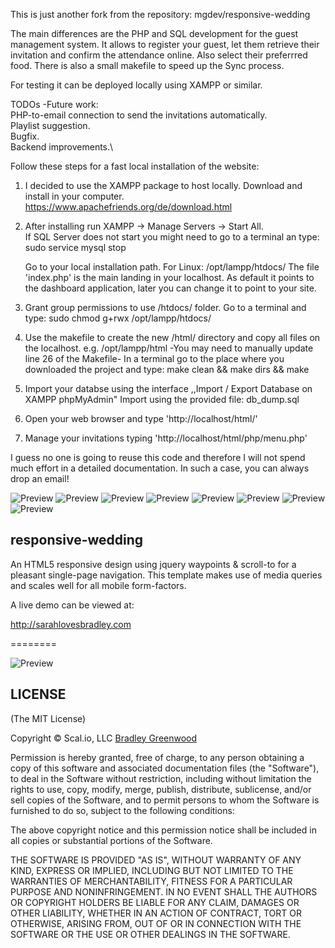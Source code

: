 This is just another fork from the repository:
mgdev/responsive-wedding

The main differences are the PHP and SQL development for the guest management system.
It allows to register your guest, let them retrieve their invitation and confirm
the attendance online. Also select their preferrred food.
There is also a small makefile to speed up the Sync process.

For testing it can be deployed locally using XAMPP or similar.

TODOs -Future work:\
PHP-to-email connection to send the invitations automatically.\
Playlist suggestion.\
Bugfix.\
Backend improvements.\

Follow these steps for a fast local installation of the website:

1. I decided to use the XAMPP package to host locally.
   Download and install in your computer.
   https://www.apachefriends.org/de/download.html

2. After installing run XAMPP -> Manage Servers -> Start All.\
   If SQL Server does not start you might need to go to a terminal an type:\
   sudo service mysql stop

   Go to your local installation path. For Linux: /opt/lampp/htdocs/
   The file 'index.php' is the main landing in your localhost. As default
   it points to the dashboard application, later you can change it to point to your site.

3. Grant group permissions to use /htdocs/ folder.
   Go to a terminal and type:
   sudo chmod g+rwx /opt/lampp/htdocs/

4. Use the makefile to create the new /html/ directory and copy all files
   on the localhost. e.g. /opt/lampp/html -You may need to manually update line 26 of the Makefile-
   In a terminal go to the place where you downloaded the project and type:
   make clean && make dirs && make

5. Import your databse using the interface ,,Import / Export Database on XAMPP phpMyAdmin"
   Import using the provided file: db_dump.sql

6. Open your web browser and type 'http://localhost/html/'

7. Manage your invitations typing 'http://localhost/html/php/menu.php'

I guess no one is going to reuse this code and therefore I will not
spend much effort in a detailed documentation. In such a case, you can
always drop an email!

![Preview](https://github.com/rocadura/responsive-wedding/blob/master/Prev_1.png?raw=true)
![Preview](https://github.com/rocadura/responsive-wedding/blob/master/Prev_2.png?raw=true)
![Preview](https://github.com/rocadura/responsive-wedding/blob/master/Prev_3.png?raw=true)
![Preview](https://github.com/rocadura/responsive-wedding/blob/master/Prev_4.png?raw=true)
![Preview](https://github.com/rocadura/responsive-wedding/blob/master/Prev_5.png?raw=true)
![Preview](https://github.com/rocadura/responsive-wedding/blob/master/Prev_6.png?raw=true)
![Preview](https://github.com/rocadura/responsive-wedding/blob/master/Prev_7.png?raw=true)
![Preview](https://github.com/rocadura/responsive-wedding/blob/master/Prev_8.png?raw=true)



responsive-wedding
------------------

An HTML5 responsive design using jquery waypoints & scroll-to for a pleasant single-page navigation. This template makes use of media queries and scales well for all mobile form-factors.

A live demo can be viewed at:

   http://sarahlovesbradley.com

========

![Preview](https://github.com/bmgdev/responsive-wedding/blob/master/preview.png?raw=true)

## LICENSE

(The MIT License)

Copyright © Scal.io, LLC [Bradley Greenwood](http://github.com/bmgdev/)

Permission is hereby granted, free of charge, to any person obtaining a
copy of this software and associated documentation files (the "Software"),
to deal in the Software without restriction, including without
limitation the rights to use, copy, modify, merge, publish, distribute,
sublicense, and/or sell copies of the Software, and to permit persons
to whom the Software is furnished to do so, subject to the following conditions:

The above copyright notice and this permission notice shall be included
in all copies or substantial portions of the Software.

THE SOFTWARE IS PROVIDED "AS IS", WITHOUT WARRANTY OF ANY KIND, EXPRESS
OR IMPLIED, INCLUDING BUT NOT LIMITED TO THE WARRANTIES OF MERCHANTABILITY,
FITNESS FOR A PARTICULAR PURPOSE AND NONINFRINGEMENT. IN NO EVENT SHALL
THE AUTHORS OR COPYRIGHT HOLDERS BE LIABLE FOR ANY CLAIM, DAMAGES OR
OTHER LIABILITY, WHETHER IN AN ACTION OF CONTRACT, TORT OR OTHERWISE,
ARISING FROM, OUT OF OR IN CONNECTION WITH THE SOFTWARE OR THE USE OR
OTHER DEALINGS IN THE SOFTWARE.
